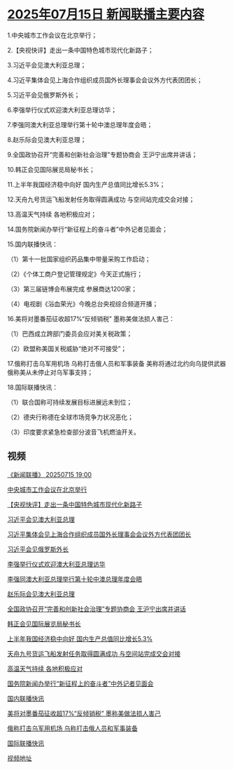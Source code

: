 # [2025年07月15日 新闻联播主要内容](https://tv.cctv.com/lm/xwlb/day/20250715.shtml)

1.中央城市工作会议在北京举行；

2.【央视快评】走出一条中国特色城市现代化新路子；

3.习近平会见澳大利亚总理；

4.习近平集体会见上海合作组织成员国外长理事会会议外方代表团团长；

5.习近平会见俄罗斯外长；

6.李强举行仪式欢迎澳大利亚总理访华；

7.李强同澳大利亚总理举行第十轮中澳总理年度会晤；

8.赵乐际会见澳大利亚总理；

9.全国政协召开“完善和创新社会治理”专题协商会 王沪宁出席并讲话；

10.韩正会见国际展览局秘书长；

11.上半年我国经济稳中向好 国内生产总值同比增长5.3%；

12.天舟九号货运飞船发射任务取得圆满成功 与空间站完成交会对接；

13.高温天气持续 各地积极应对；

14.国务院新闻办举行“新征程上的奋斗者”中外记者见面会；

15.国内联播快讯：

（1）第十一批国家组织药品集中带量采购工作启动；

（2）《个体工商户登记管理规定》今天正式施行；

（3）第三届链博会布展完成 参展商达1200家；

（4）电视剧《浴血荣光》今晚总台央视综合频道开播；

16.美将对墨番茄征收超17%“反倾销税” 墨称美做法损人害己：

（1）巴西成立跨部门委员会应对美关税政策；

（2）欧盟称美国关税威胁“绝对不可接受”；

17.俄称打击乌军用机场 乌称打击俄人员和军事装备 美称将通过北约向乌提供武器 俄称美从未停止对乌军事支持；

18.国际联播快讯：

（1）联合国称可持续发展目标进展远未到位；

（2）德央行称德在全球市场竞争力状况恶化；

（3）印度要求紧急检查部分波音飞机燃油开关。

## 视频

[《新闻联播》 20250715 19:00](https://tv.cctv.com/2025/07/15/VIDEYzkDt1ONd5S2rL5fGuSl250715.shtml)

[中央城市工作会议在北京举行](https://tv.cctv.com/2025/07/15/VIDEHaPGIPiqwub9KEL7aUqK250715.shtml)

[【央视快评】走出一条中国特色城市现代化新路子](https://tv.cctv.com/2025/07/15/VIDELhF4H9FXHvrDalhO3kSP250715.shtml)

[习近平会见澳大利亚总理](https://tv.cctv.com/2025/07/15/VIDEx2rwIspf0Bm5QGjs6UOO250715.shtml)

[习近平集体会见上海合作组织成员国外长理事会会议外方代表团团长](https://tv.cctv.com/2025/07/15/VIDEjKyYjCk2WlZ8DRBdBMd5250715.shtml)

[习近平会见俄罗斯外长](https://tv.cctv.com/2025/07/15/VIDERX1umcqoPkcxRRG705MT250715.shtml)

[李强举行仪式欢迎澳大利亚总理访华](https://tv.cctv.com/2025/07/15/VIDE5KzsUSNO6ZTKi0bmPobs250715.shtml)

[李强同澳大利亚总理举行第十轮中澳总理年度会晤](https://tv.cctv.com/2025/07/15/VIDErZIJikrKg9XDE9AeHyKZ250715.shtml)

[赵乐际会见澳大利亚总理](https://tv.cctv.com/2025/07/15/VIDEjgI7Ekvg1NU4XNZV0xzD250715.shtml)

[全国政协召开“完善和创新社会治理”专题协商会 王沪宁出席并讲话](https://tv.cctv.com/2025/07/15/VIDEydS98iaaImF1W4l5siPV250715.shtml)

[韩正会见国际展览局秘书长](https://tv.cctv.com/2025/07/15/VIDExZn3jZqeIwHpxD5Eu9nM250715.shtml)

[上半年我国经济稳中向好 国内生产总值同比增长5.3%](https://tv.cctv.com/2025/07/15/VIDE1uJGjENbZJSiKDWqTlpx250715.shtml)

[天舟九号货运飞船发射任务取得圆满成功 与空间站完成交会对接](https://tv.cctv.com/2025/07/15/VIDEYCQUcIvqvoiW7ojstLhk250715.shtml)

[高温天气持续 各地积极应对](https://tv.cctv.com/2025/07/15/VIDEUyUM8PiHOo3i98nfzcNW250715.shtml)

[国务院新闻办举行“新征程上的奋斗者”中外记者见面会](https://tv.cctv.com/2025/07/15/VIDEMwylFuaP1R2UO6KVBtuA250715.shtml)

[国内联播快讯](https://tv.cctv.com/2025/07/15/VIDEK7Mv9SL5jQRqFCtIxnu5250715.shtml)

[美将对墨番茄征收超17%“反倾销税” 墨称美做法损人害己](https://tv.cctv.com/2025/07/15/VIDEXjA178rmyGqxhoILBceG250715.shtml)

[俄称打击乌军用机场 乌称打击俄人员和军事装备](https://tv.cctv.com/2025/07/15/VIDEX2AmZYVBZq0m6e1ZsNIl250715.shtml)

[国际联播快讯](https://tv.cctv.com/2025/07/15/VIDEexVyVr4Ir5IVDJDYo67Q250715.shtml)

[视频地址](https://tv.cctv.com/lm/xwlb/day/20250715.shtml) 

